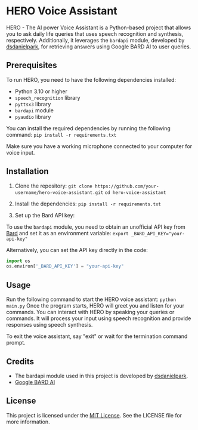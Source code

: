 # HERO Voice Assistant

HERO - The AI power Voice Assistant is a Python-based project that allows you to ask daily life queries that uses speech recognition and synthesis, respectively. Additionally, it leverages the `bardapi` module, developed by [dsdanielpark](https://github.com/dsdanielpark), for retrieving answers using Google BARD AI to user queries.

## Prerequisites

To run HERO, you need to have the following dependencies installed:

- Python 3.10 or higher
- `speech_recognition` library
- `pyttsx3` library
- `bardapi` module
- `pyaudio` library

You can install the required dependencies by running the following command:
    `pip install -r requirements.txt`

Make sure you have a working microphone connected to your computer for voice input.

## Installation

1. Clone the repository:
    `git clone https://github.com/your-username/hero-voice-assistant.git`
    `cd hero-voice-assistant`

2. Install the dependencies:
    `pip install -r requirements.txt`

3. Set up the Bard API key:

To use the `bardapi` module, you need to obtain an unofficial API key from [Bard](https://bard.google.com/) and set it as an environment variable:
    `export _BARD_API_KEY="your-api-key"`

Alternatively, you can set the API key directly in the code:

```python
import os
os.environ['_BARD_API_KEY'] = "your-api-key" 
```

## Usage
Run the following command to start the HERO voice assistant:
    `python main.py`
Once the program starts, HERO will greet you and listen for your commands. You can interact with HERO by speaking your queries or commands. It will process your input using speech recognition and provide responses using speech synthesis.

To exit the voice assistant, say "exit" or wait for the termination command prompt.

## Credits
* The bardapi module used in this project is developed by [dsdanielpark](https://gitgub.com/dsdanielpark). 
* [Google BARD AI](https://bard.google.com)

## License
This project is licensed under the [MIT License](LICENSE). See the LICENSE file for more information.